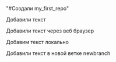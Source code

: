 "#Создали my_first_repo"

Добавили текст

Добавили текст через веб браузер

Добавим текст локально

Добавили текст в новой ветке newbranch
